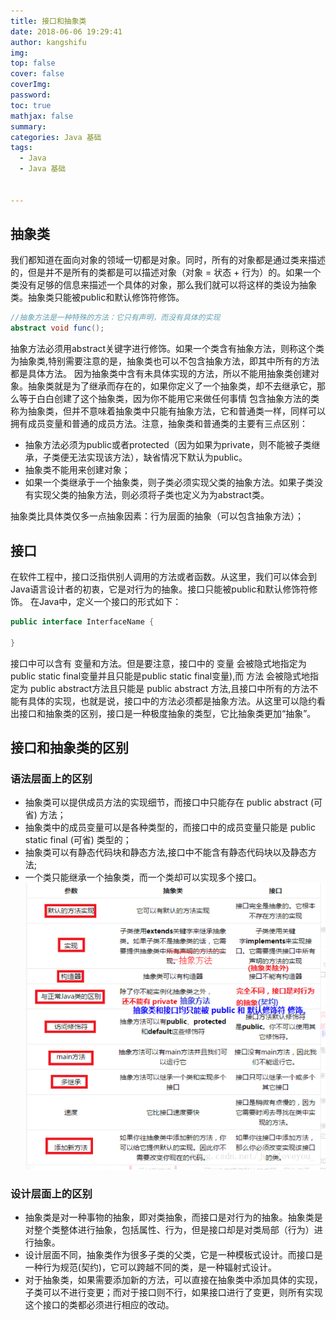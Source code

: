 ```yaml
---
title: 接口和抽象类
date: 2018-06-06 19:29:41
author: kangshifu
img: 
top: false
cover: false
coverImg: 
password: 
toc: true
mathjax: false
summary: 
categories: Java 基础
tags:
  - Java 
  - Java 基础


---
```


<!--more--> 

## 抽象类

我们都知道在面向对象的领域一切都是对象。同时，所有的对象都是通过类来描述的，但是并不是所有的类都是可以描述对象（对象 = 状态 + 行为）的。如果一个类没有足够的信息来描述一个具体的对象，那么我们就可以将这样的类设为抽象类。抽象类只能被public和默认修饰符修饰。
````java
//抽象方法是一种特殊的方法：它只有声明，而没有具体的实现
abstract void func();
````

抽象方法必须用abstract关键字进行修饰。如果一个类含有抽象方法，则称这个类为抽象类,特别需要注意的是，抽象类也可以不包含抽象方法，即其中所有的方法都是具体方法。
因为抽象类中含有未具体实现的方法，所以不能用抽象类创建对象。抽象类就是为了继承而存在的，如果你定义了一个抽象类，却不去继承它，那么等于白白创建了这个抽象类，因为你不能用它来做任何事情
包含抽象方法的类称为抽象类，但并不意味着抽象类中只能有抽象方法，它和普通类一样，同样可以拥有成员变量和普通的成员方法。注意，抽象类和普通类的主要有三点区别：
* 抽象方法必须为public或者protected（因为如果为private，则不能被子类继承，子类便无法实现该方法），缺省情况下默认为public。
* 抽象类不能用来创建对象；
* 如果一个类继承于一个抽象类，则子类必须实现父类的抽象方法。如果子类没有实现父类的抽象方法，则必须将子类也定义为为abstract类。

抽象类比具体类仅多一点抽象因素：行为层面的抽象（可以包含抽象方法）；

## 接口
在软件工程中，接口泛指供别人调用的方法或者函数。从这里，我们可以体会到Java语言设计者的初衷，它是对行为的抽象。接口只能被public和默认修饰符修饰。 在Java中，定义一个接口的形式如下：
````java
public interface InterfaceName {

}
````
接口中可以含有 变量和方法。但是要注意，接口中的 变量 会被隐式地指定为 public static final变量并且只能是public static final变量),而 方法 会被隐式地指定为 public abstract方法且只能是 public abstract 方法,且接口中所有的方法不能有具体的实现，也就是说，接口中的方法必须都是抽象方法。从这里可以隐约看出接口和抽象类的区别，接口是一种极度抽象的类型，它比抽象类更加“抽象”。

## 接口和抽象类的区别
### 语法层面上的区别

* 抽象类可以提供成员方法的实现细节，而接口中只能存在 public abstract (可省) 方法；
* 抽象类中的成员变量可以是各种类型的，而接口中的成员变量只能是 public static final (可省) 类型的；
* 抽象类可以有静态代码块和静态方法,接口中不能含有静态代码块以及静态方法;
* 一个类只能继承一个抽象类，而一个类却可以实现多个接口。
![接口抽象类区别](/img/se/接口抽象类区别.png)

### 设计层面上的区别
* 抽象类是对一种事物的抽象，即对类抽象，而接口是对行为的抽象。抽象类是对整个类整体进行抽象，包括属性、行为，但是接口却是对类局部（行为）进行抽象。
* 设计层面不同，抽象类作为很多子类的父类，它是一种模板式设计。而接口是一种行为规范(契约)，它可以跨越不同的类，是一种辐射式设计。
*  对于抽象类，如果需要添加新的方法，可以直接在抽象类中添加具体的实现，子类可以不进行变更；而对于接口则不行，如果接口进行了变更，则所有实现这个接口的类都必须进行相应的改动。
